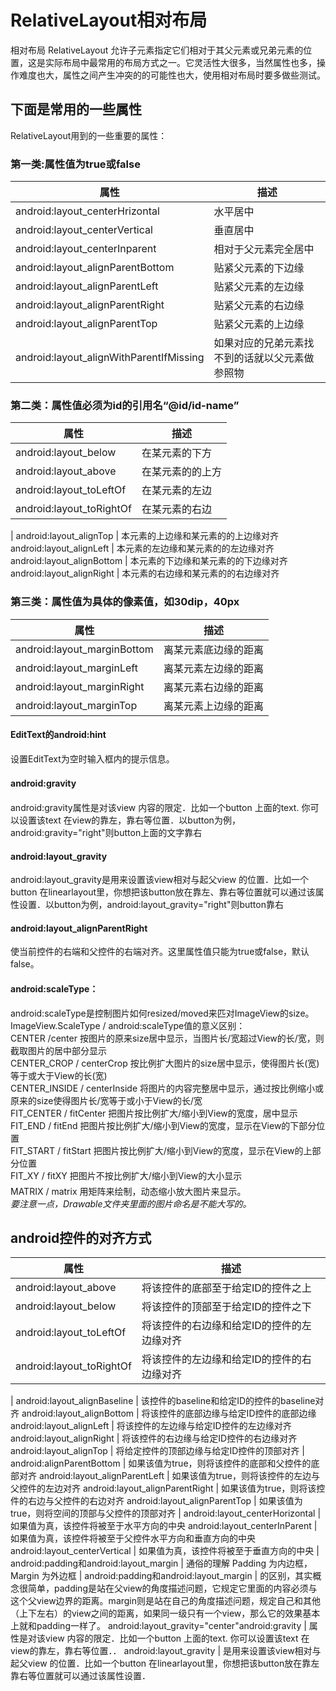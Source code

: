 # RelativeLayout相对布局

相对布局 RelativeLayout 允许子元素指定它们相对于其父元素或兄弟元素的位置，这是实际布局中最常用的布局方式之一。它灵活性大很多，当然属性也多，操作难度也大，属性之间产生冲突的的可能性也大，使用相对布局时要多做些测试。

## 下面是常用的一些属性

RelativeLayout用到的一些重要的属性：

### 第一类:属性值为true或false
属性 | 描述
----|-----
android:layout_centerHrizontal | 水平居中
android:layout_centerVertical | 垂直居中
android:layout_centerInparent | 相对于父元素完全居中
android:layout_alignParentBottom | 贴紧父元素的下边缘
android:layout_alignParentLeft | 贴紧父元素的左边缘
android:layout_alignParentRight | 贴紧父元素的右边缘
android:layout_alignParentTop | 贴紧父元素的上边缘
android:layout_alignWithParentIfMissing | 如果对应的兄弟元素找不到的话就以父元素做参照物

### 第二类：属性值必须为id的引用名“@id/id-name”
属性 | 描述
----|-----
android:layout_below | 在某元素的下方
android:layout_above | 在某元素的的上方
android:layout_toLeftOf | 在某元素的左边
android:layout_toRightOf | 在某元素的右边
 |
android:layout_alignTop | 本元素的上边缘和某元素的的上边缘对齐
android:layout_alignLeft | 本元素的左边缘和某元素的的左边缘对齐
android:layout_alignBottom | 本元素的下边缘和某元素的的下边缘对齐
android:layout_alignRight | 本元素的右边缘和某元素的的右边缘对齐

### 第三类：属性值为具体的像素值，如30dip，40px
属性 | 描述
----|-----
android:layout_marginBottom | 离某元素底边缘的距离
android:layout_marginLeft | 离某元素左边缘的距离
android:layout_marginRight | 离某元素右边缘的距离
android:layout_marginTop | 离某元素上边缘的距离


#### EditText的android:hint
设置EditText为空时输入框内的提示信息。

#### android:gravity　
android:gravity属性是对该view 内容的限定．比如一个button 上面的text. 你可以设置该text 在view的靠左，靠右等位置．以button为例，android:gravity="right"则button上面的文字靠右

#### android:layout_gravity
android:layout_gravity是用来设置该view相对与起父view 的位置．比如一个button 在linearlayout里，你想把该button放在靠左、靠右等位置就可以通过该属性设置．以button为例，android:layout_gravity="right"则button靠右

#### android:layout_alignParentRight
使当前控件的右端和父控件的右端对齐。这里属性值只能为true或false，默认false。

#### android:scaleType：
android:scaleType是控制图片如何resized/moved来匹对ImageView的size。ImageView.ScaleType / android:scaleType值的意义区别：  
CENTER /center 按图片的原来size居中显示，当图片长/宽超过View的长/宽，则截取图片的居中部分显示  
CENTER_CROP / centerCrop 按比例扩大图片的size居中显示，使得图片长(宽)等于或大于View的长(宽)  
CENTER_INSIDE / centerInside 将图片的内容完整居中显示，通过按比例缩小或原来的size使得图片长/宽等于或小于View的长/宽  
FIT_CENTER / fitCenter 把图片按比例扩大/缩小到View的宽度，居中显示  
FIT_END / fitEnd 把图片按比例扩大/缩小到View的宽度，显示在View的下部分位置  
FIT_START / fitStart 把图片按比例扩大/缩小到View的宽度，显示在View的上部分位置  
FIT_XY / fitXY 把图片不按比例扩大/缩小到View的大小显示  
MATRIX / matrix 用矩阵来绘制，动态缩小放大图片来显示。  
*要注意一点，Drawable文件夹里面的图片命名是不能大写的。*

## android控件的对齐方式
属性 | 描述
----|-----
android:layout_above | 将该控件的底部至于给定ID的控件之上
android:layout_below | 将该控件的顶部至于给定ID的控件之下
android:layout_toLeftOf | 将该控件的右边缘和给定ID的控件的左边缘对齐
android:layout_toRightOf | 将该控件的左边缘和给定ID的控件的右边缘对齐
 |
android:layout_alignBaseline | 该控件的baseline和给定ID的控件的baseline对齐
android:layout_alignBottom | 将该控件的底部边缘与给定ID控件的底部边缘
android:layout_alignLeft | 将该控件的左边缘与给定ID控件的左边缘对齐
android:layout_alignRight | 将该控件的右边缘与给定ID控件的右边缘对齐
android:layout_alignTop | 将给定控件的顶部边缘与给定ID控件的顶部对齐
 |
android:alignParentBottom | 如果该值为true，则将该控件的底部和父控件的底部对齐
android:layout_alignParentLeft | 如果该值为true，则将该控件的左边与父控件的左边对齐
android:layout_alignParentRight | 如果该值为true，则将该控件的右边与父控件的右边对齐
android:layout_alignParentTop | 如果该值为true，则将空间的顶部与父控件的顶部对齐
 |
android:layout_centerHorizontal | 如果值为真，该控件将被至于水平方向的中央
android:layout_centerInParent | 如果值为真，该控件将被至于父控件水平方向和垂直方向的中央
android:layout_centerVertical | 如果值为真，该控件将被至于垂直方向的中央
 |
android:padding和android:layout_margin | 通俗的理解 Padding 为内边框，Margin 为外边框
 |
android:padding和android:layout_margin | 的区别，其实概念很简单，padding是站在父view的角度描述问题，它规定它里面的内容必须与这个父view边界的距离。margin则是站在自己的角度描述问题，规定自己和其他（上下左右）的view之间的距离，如果同一级只有一个view，那么它的效果基本上就和padding一样了。
android:layout_gravity="center"android:gravity | 属性是对该view 内容的限定．比如一个button 上面的text.  你可以设置该text 在view的靠左，靠右等位置．．
android:layout_gravity | 是用来设置该view相对与起父view 的位置．比如一个button 在linearlayout里，你想把该button放在靠左　　靠右等位置就可以通过该属性设置．
